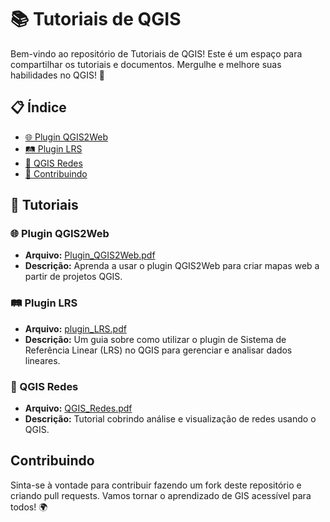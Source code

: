 # 📚 Tutoriais de QGIS

Bem-vindo ao repositório de Tutoriais de QGIS! Este é um espaço para compartilhar os tutoriais e documentos. Mergulhe e melhore suas habilidades no QGIS! 🚀

## 📋 Índice

<ul>
    <li><a href="#-plugin-qgis2web">🌐 Plugin QGIS2Web</a></li>
    <li><a href="#-plugin-lrs">🛤️ Plugin LRS</a></li>
    <li><a href="#-qgis-redes">🔗 QGIS Redes</a></li>
    <li><a href="#contribuindo">🌟 Contribuindo</a></li>
</ul>

## 📂 Tutoriais

### 🌐 Plugin QGIS2Web
- **Arquivo:** [Plugin_QGIS2Web.pdf](Plugin_QGIS2Web.pdf)
- **Descrição:** Aprenda a usar o plugin QGIS2Web para criar mapas web a partir de projetos QGIS.

### 🛤️ Plugin LRS
- **Arquivo:** [plugin_LRS.pdf](plugin_LRS.pdf)
- **Descrição:** Um guia sobre como utilizar o plugin de Sistema de Referência Linear (LRS) no QGIS para gerenciar e analisar dados lineares.

### 🔗 QGIS Redes
- **Arquivo:** [QGIS_Redes.pdf](QGIS_Redes.pdf)
- **Descrição:** Tutorial cobrindo análise e visualização de redes usando o QGIS.

## Contribuindo
Sinta-se à vontade para contribuir fazendo um fork deste repositório e criando pull requests. Vamos tornar o aprendizado de GIS acessível para todos! 🌍

